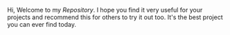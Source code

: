 Hi, Welcome to my *Repository*. I hope you find it very useful for your projects and recommend this for others to try it out too. It's the best project you can ever find today.
